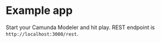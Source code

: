 # Example app

Start your Camunda Modeler and hit play. REST endpoint is `http://localhost:3000/rest`.
